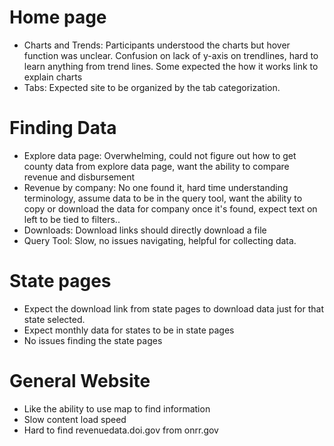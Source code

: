 # Home page 
* Charts and Trends: Participants understood the charts but hover function was unclear. Confusion on lack of y-axis on trendlines, hard to learn anything from trend lines. Some expected the how it works link to explain charts
* Tabs: Expected site to be organized by the tab categorization.
# Finding Data
* Explore data page: Overwhelming, could not figure out how to get county data from explore data page, want the ability to compare revenue and disbursement
* Revenue by company: No one found it, hard time understanding terminology, assume data to be in the query tool, want the ability to copy or download the data for company once it's found, expect text on left to be tied to filters.​.
* Downloads: Download links should directly download a file
* Query Tool: Slow, no issues navigating, helpful for collecting data. 
# State pages 
* Expect the download link from state pages to download data just for that state selected.
* Expect monthly data for states to be in state pages
* No issues finding the state pages
# General Website
* Like the ability to use map to find information
* Slow content load speed
* Hard to find revenuedata.doi.gov from onrr.gov
